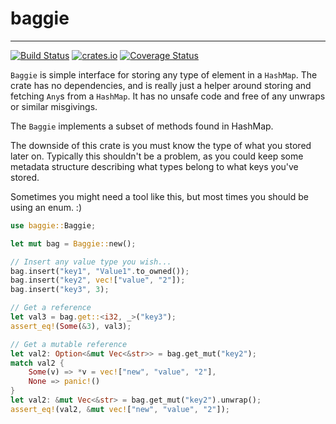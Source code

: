 # baggie

---

[![Build Status](https://travis-ci.com/milesgranger/baggie.svg?branch=master)](https://travis-ci.com/milesgranger/baggie)
[![crates.io](http://meritbadge.herokuapp.com/baggie)](https://crates.io/crates/baggie)
[![Coverage Status](https://coveralls.io/repos/github/milesgranger/baggie/badge.svg?branch=master)](https://coveralls.io/github/milesgranger/baggie?branch=master)

`Baggie` is simple interface for storing any type of element in a `HashMap`. 
The crate has no dependencies, and is really just a helper around storing and 
fetching `Any`s from a `HashMap`. It has no unsafe code and free of any unwraps 
or similar misgivings.

The `Baggie` implements a subset of methods found in HashMap.

The downside of this crate is you must know the type of what you stored later on. 
Typically this shouldn't be a problem, as you could keep some metadata structure 
describing what types belong to what keys you've stored.

Sometimes you might need a tool like this, but most times you should be using an enum. :)

```rust
use baggie::Baggie;

let mut bag = Baggie::new();

// Insert any value type you wish...
bag.insert("key1", "Value1".to_owned());
bag.insert("key2", vec!["value", "2"]);
bag.insert("key3", 3);

// Get a reference
let val3 = bag.get::<i32, _>("key3");
assert_eq!(Some(&3), val3);

// Get a mutable reference
let val2: Option<&mut Vec<&str>> = bag.get_mut("key2");
match val2 {
    Some(v) => *v = vec!["new", "value", "2"],
    None => panic!()
}
let val2: &mut Vec<&str> = bag.get_mut("key2").unwrap();
assert_eq!(val2, &mut vec!["new", "value", "2"]);
```